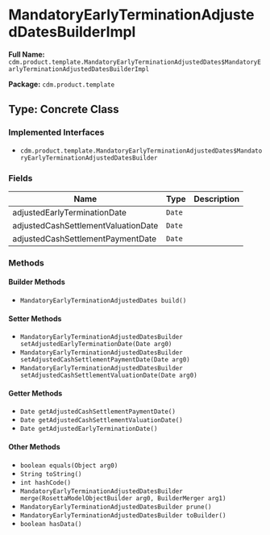 # MandatoryEarlyTerminationAdjustedDatesBuilderImpl

**Full Name:** `cdm.product.template.MandatoryEarlyTerminationAdjustedDates$MandatoryEarlyTerminationAdjustedDatesBuilderImpl`

**Package:** `cdm.product.template`

## Type: Concrete Class

### Implemented Interfaces

- `cdm.product.template.MandatoryEarlyTerminationAdjustedDates$MandatoryEarlyTerminationAdjustedDatesBuilder`

### Fields

| Name | Type | Description |
|------|------|-------------|
| adjustedEarlyTerminationDate | `Date` |  |
| adjustedCashSettlementValuationDate | `Date` |  |
| adjustedCashSettlementPaymentDate | `Date` |  |

### Methods

#### Builder Methods

- `MandatoryEarlyTerminationAdjustedDates build()`

#### Setter Methods

- `MandatoryEarlyTerminationAdjustedDatesBuilder setAdjustedEarlyTerminationDate(Date arg0)`
- `MandatoryEarlyTerminationAdjustedDatesBuilder setAdjustedCashSettlementPaymentDate(Date arg0)`
- `MandatoryEarlyTerminationAdjustedDatesBuilder setAdjustedCashSettlementValuationDate(Date arg0)`

#### Getter Methods

- `Date getAdjustedCashSettlementPaymentDate()`
- `Date getAdjustedCashSettlementValuationDate()`
- `Date getAdjustedEarlyTerminationDate()`

#### Other Methods

- `boolean equals(Object arg0)`
- `String toString()`
- `int hashCode()`
- `MandatoryEarlyTerminationAdjustedDatesBuilder merge(RosettaModelObjectBuilder arg0, BuilderMerger arg1)`
- `MandatoryEarlyTerminationAdjustedDatesBuilder prune()`
- `MandatoryEarlyTerminationAdjustedDatesBuilder toBuilder()`
- `boolean hasData()`

